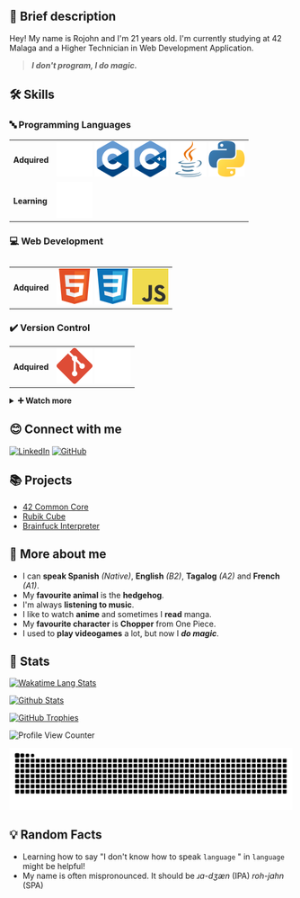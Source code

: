 ## 👋 Brief description

Hey! My name is Rojohn and I'm 21 years old. I'm currently studying at 42 Malaga and a Higher Technician in Web Development Application.

> ***I don't program, I do magic.***

## 🛠️ Skills

### 🔤 Programming Languages

<table>
    <tr>
        <td><strong>Adquired</strong></td>
        <td>
            <a href="https://www.gnu.org/software/bash"/><img src="./icons/bash.svg"/></a>
            <a href="https://en.wikipedia.org/wiki/C_(programming_language)"><img src="./icons/c.svg"/></a>
            <a href="https://cplusplus.com/"><img src="./icons/cpp.svg"/></a>
            <a href="https://www.java.com"><img src="./icons/java.svg"/></a>
            <a href="https://www.python.org/"><img src="./icons/python.svg"/></a>
        </td>
    </tr>
    <tr>
        <td><strong>Learning</strong></td>
        <td>
            <a href="https://www.rust-lang.org"><img src="./icons/rust.svg"/></a>
        </td>
    </tr>
<table>

### 💻 Web Development

<table>
    <tr>
        <td><strong>Adquired</strong></td>
        <td>
            <a href="https://developer.mozilla.org/en-US/docs/Web/HTML"><img src="./icons/html5.svg"/></a>
            <a href="https://developer.mozilla.org/en-US/docs/Web/CSS"><img src="./icons/css.svg"/></a>
            <a href="https://developer.mozilla.org/en-US/docs/Web/javascript"><img src="./icons/javascript.svg"/></a>
        </td>
    </tr>
</table>

### ✔️ Version Control

<table>
    <tr>
        <td><strong>Adquired</strong></td>
        <td>
            <a href="https://git-scm.com/"><img src="./icons/git.svg"/></a>
            <a href="https://github.com"><img src="./icons/github.svg"/></a>
        </td>
    </tr>
</table>

<details>
<summary><strong>➕ Watch more</strong></summary>

### 🖌️ Design Tools

<table>
    <tr>
        <td><strong>Adquired</strong></td>
        <td>
            <a href="https://www.gimp.org/"><img src="./icons/gimp.svg"/></a>
            <a href="https://www.adobe.com/products/photoshop.html"><img src="./icons/photoshop.svg"/></a>
        </td>
    </tr>
</table>

### ⌨️ Editor

<table>
    <tr>
        <td><strong>Currently using</strong></td>
        <td>
            <a href="https://www.vim.org/"><img src="./icons/vim.svg"/></a>
            <a href="https://code.visualstudio.com/"><img src="./icons/vscode.svg"/></a>
        </td>
    </tr>
</table>

### 🖥️ Operating Systems

<table>
    <tr>
        <td><strong>Currently using</strong></td>
        <td>
            <a href="https://www.debian.org/"><img src="./icons/debian.svg"/></a>
        </td>
    </tr>
    <tr>
        <td><strong>Used before</strong></td>
        <td>
            <a href="https://www.microsoft.com/en-us/windows"><img src="./icons/windows.svg"/></a>
            <a href="https://www.apple.com/mac/"><img src="./icons/apple.svg"/></a>
            <a href="https://ubuntu.com/"><img src="./icons/ubuntu.svg"/></a>
        </td>
    </tr>
</table>

### ☁️ Terminal

<table>
    <tr>
        <td><strong>Currently using</strong></td>
        <td>
            <a href="https://alacritty.org/"><img src="./icons/alacritty.svg"/></a>
        </td>
    </tr>
</table>
</details>

## 😊 Connect with me

[![LinkedIn](https://img.shields.io/badge/LinkedIn-0d1117?style=for-the-badge&logo=LinkedIn&logoColor=white&labelColor=0483c7&color=005a8a)](https://www.linkedin.com/in/ribanab/)
[![GitHub](https://img.shields.io/badge/GitHub-0d1117?style=for-the-badge&logo=GitHub&logoColor=white&labelColor=232323&color=1b1b1b)](https://github.com/SrVariable)

## 📚 Projects

- [42 Common Core](https://github.com/ribana-b)
- [Rubik Cube](https://github.com/SrVariable/RubikCube)
- [Brainfuck Interpreter](https://github.com/SrVariable/BrainfuckInterpreter)


## 🦔 More about me

- I can **speak Spanish** _(Native)_, **English** _(B2)_, **Tagalog** _(A2)_ and **French** _(A1)_.
- My **favourite animal** is the **hedgehog**.
- I'm always **listening to music**.
- I like to watch **anime** and sometimes I **read** manga.
- My **favourite character** is **Chopper** from One Piece.
- I used to **play videogames** a lot, but now I _**do magic**_.

## 💯 Stats
    
[![Wakatime Lang Stats](https://github-readme-stats.vercel.app/api/wakatime?username=srvariable&langs_count=10&layout=compact&theme=dracula&card_width=150)](https://github.com/anuraghazra/github-readme-stats)

[![Github Stats](https://github-readme-stats.vercel.app/api?username=srvariable&theme=dracula&card_width=150)](https://github.com/anuraghazra/github-readme-stats)

[![GitHub Trophies](https://github-profile-trophy.vercel.app/?username=srvariable&no-frame=true&theme=dracula&column=3)](https://github.com/ryo-ma/github-profile-trophy)

![Profile View Counter](https://komarev.com/ghpvc/?username=srvariable&color=blueviolet&style=flat)

![Snake Contribution](https://github.com/SrVariable/SrVariable/blob/output/github-contribution-grid-snake-dark.svg)

## 💡 Random Facts

- Learning how to say "I don't know how to speak `language` " in `language` might be helpful!
- My name is often mispronounced. It should be _ɹɑ-dʒæn_ (IPA) _roh-jahn_ (SPA)
